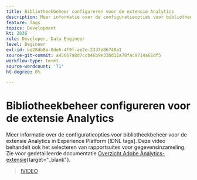 ```yaml
---
title: Bibliotheekbeheer configureren voor de extensie Analytics
description: Meer informatie over de configuratieopties voor bibliotheekbeheer voor de extensie Analytics in Experience Platform [!DNL tags]. Deze video behandelt ook het selecteren van rapportsuites voor gegevensinzameling.
feature: Tags
topics: Development
kt: 2836
role: Developer, Data Engineer
level: Beginner
exl-id: be28db8a-0de6-4f9f-ae2e-2337e86740a1
source-git-commit: a45667a8d7ccb46b9e33bd11a78fac9714a61df5
workflow-type: tm+mt
source-wordcount: '71'
ht-degree: 0%

---
```


# Bibliotheekbeheer configureren voor de extensie Analytics

Meer informatie over de configuratieopties voor bibliotheekbeheer voor de extensie Analytics in Experience Platform [!DNL tags]. Deze video behandelt ook het selecteren van rapportsuites voor gegevensinzameling.  Zie voor gedetailleerde documentatie [Overzicht Adobe Analytics-extensie](https://experienceleague.adobe.com/docs/experience-platform/tags/extensions/client/analytics/overview.html){target="_blank"}.

>[!VIDEO](https://video.tv.adobe.com/v/27092/?quality=12&learn=on)
